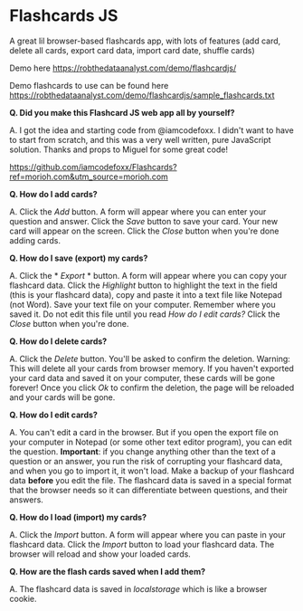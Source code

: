 # Flashcards JS

A great lil browser-based flashcards app, with lots of features (add card, delete all cards, export card data, import card date, shuffle cards)

Demo here https://robthedataanalyst.com/demo/flashcardjs/

Demo flashcards to use can be found here https://robthedataanalyst.com/demo/flashcardjs/sample_flashcards.txt

**Q. Did you make this Flashcard JS web app all by yourself?**

A. I got the idea and starting code from @iamcodefoxx. I didn't want to have to start from scratch, and this was a very well written, pure JavaScript solution. Thanks and props to Miguel for some great code!

https://github.com/iamcodefoxx/Flashcards?ref=morioh.com&utm_source=morioh.com

**Q. How do I add cards?**

A. Click the *Add* button. A form will appear where you can enter your question and answer. Click the *Save* button to save your card. Your new card will appear on the screen.  Click the *Close* button when you're done adding cards.

**Q. How do I save (export) my cards?**

A. Click the * *Export* * button. A form will appear where you can copy your flashcard data. Click the *Highlight* button to highlight the text in the field (this is your flashcard data), copy and paste it into a text file like Notepad (not Word). Save your text file on your computer. Remember where you saved it. Do not edit this file until you read *How do I edit cards?* Click the *Close* button when you're done.
                    
**Q. How do I delete cards?**

A. Click the *Delete* button. You'll be asked to confirm the deletion. Warning: This will delete all your cards from browser memory. If you haven't exported your card data and saved it on your computer, these cards will be gone forever! Once you click *Ok* to confirm the deletion, the page will be reloaded and your cards will be gone.
          
**Q. How do I edit cards?**

A. You can't edit a card in the browser. But if you open the export file on your computer in Notepad (or some other text editor program), you can edit the question. **Important**: if you change anything other than the text of a question or an answer, you run the risk of corrupting your flashcard data, and when you go to import it, it won't load. Make a backup of your flashcard data **before** you edit the file. The flashcard data is saved in a special format that the browser needs so it can differentiate between questions, and their answers.
          
**Q. How do I load (import) my cards?**

A. Click the *Import* button. A form will appear where you can paste in your flashcard data. Click the *Import* button to load your flashcard data. The browser will reload and show your loaded cards.
          
**Q. How are the flash cards saved when I add them?**

A. The flashcard data is saved in *localstorage* which is like a browser cookie.

